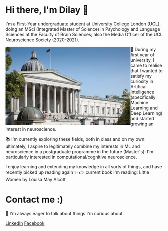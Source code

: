 # Hi there, I'm Dilay 👋


I'm a First-Year undergraduate student at University College London (UCL), doing an MSci (Integrated Master of Science) in Psychology and Language Sciences at the Faculty of Brain Sciences; also the Media Officer of the UCL Neuroscience Society (2020-2021).

<img align="left" width="400" height="250" src="https://github.com/dilayercelik/dilayercelik/blob/master/ucl2.jpg">

🧠 During my first year of university, I came to realise that I wanted to satisfy my curiosity in Artifical Intelligence (specifically Machine Learning and Deep Learning) and started growing an interest in neuroscience.

📚 I'm currently exploring these fields, both in class and on my own: ultimately, I aspire to legitimately combine my interests in ML and neuroscience in a postgraduate programme in the future (Master's): I'm particularly interested in computational/cognitive neuroscience.  

I enjoy learning and extending my knowledge in all sorts of things, and have recently picked up reading again ✨
  👉 current book I'm reading: Little Women by Louisa May Alcott
  

# Contact me :)

🧞 I'm always eager to talk about things I'm curious about.

[LinkedIn](https://www.linkedin.com/in/dilay-fidan-ercelik-682675194/)
[Facebook](https://www.facebook.com/dilay.ercelik)



<!--
**dilayercelik/dilayercelik** is a ✨ _special_ ✨ repository because its `README.md` (this file) appears on your GitHub profile.
